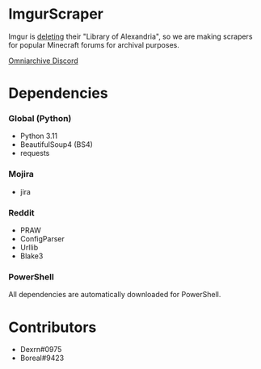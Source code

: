 # ImgurScraper
Imgur is [deleting](https://help.imgur.com/hc/en-us/articles/14415587638029-Imgur-Terms-of-Service-Update-April-19-2023-)  their "Library of Alexandria", so we are making scrapers for popular Minecraft forums for archival purposes.

[Omniarchive Discord](https://omniarchive.uk/discord)


# Dependencies
### Global (Python)
- Python 3.11
- BeautifulSoup4 (BS4)
- requests
### Mojira
- jira
### Reddit
- PRAW
- ConfigParser
- Urllib
- Blake3
### PowerShell
All dependencies are automatically downloaded for PowerShell.

# Contributors
- Dexrn#0975
- Boreal#9423
